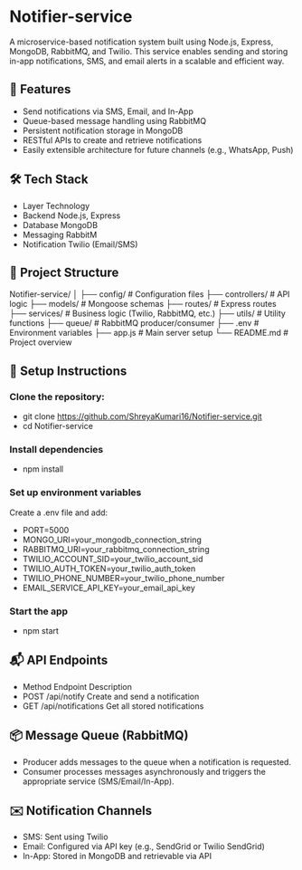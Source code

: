 # Notifier-service

A microservice-based notification system built using Node.js, Express, MongoDB, RabbitMQ, and Twilio. This service enables sending and storing in-app notifications, SMS, and email alerts in a scalable and efficient way.

## 🚀 Features
- Send notifications via SMS, Email, and In-App
- Queue-based message handling using RabbitMQ
- Persistent notification storage in MongoDB
- RESTful APIs to create and retrieve notifications
- Easily extensible architecture for future channels (e.g., WhatsApp, Push)

## 🛠️ Tech Stack
- Layer	Technology
- Backend	Node.js, Express
- Database	MongoDB
- Messaging	RabbitM
- Notification	Twilio (Email/SMS)

## 📂 Project Structure
Notifier-service/
│
├── config/             # Configuration files
├── controllers/        # API logic
├── models/             # Mongoose schemas
├── routes/             # Express routes
├── services/           # Business logic (Twilio, RabbitMQ, etc.)
├── utils/              # Utility functions
├── queue/              # RabbitMQ producer/consumer
├── .env                # Environment variables
├── app.js              # Main server setup
└── README.md           # Project overview

## 🔧 Setup Instructions

### Clone the repository:
- git clone https://github.com/ShreyaKumari16/Notifier-service.git
- cd Notifier-service

### Install dependencies
- npm install

### Set up environment variables
Create a .env file and add:
- PORT=5000
- MONGO_URI=your_mongodb_connection_string
- RABBITMQ_URI=your_rabbitmq_connection_string
- TWILIO_ACCOUNT_SID=your_twilio_account_sid
- TWILIO_AUTH_TOKEN=your_twilio_auth_token
- TWILIO_PHONE_NUMBER=your_twilio_phone_number
- EMAIL_SERVICE_API_KEY=your_email_api_key

### Start the app
- npm start

  
## 📬 API Endpoints
- Method	Endpoint	Description
- POST	/api/notify	Create and send a notification
- GET	/api/notifications	Get all stored notifications

## 📦 Message Queue (RabbitMQ)
- Producer adds messages to the queue when a notification is requested.
- Consumer processes messages asynchronously and triggers the appropriate service (SMS/Email/In-App).

## ✉️ Notification Channels
- SMS: Sent using Twilio
- Email: Configured via API key (e.g., SendGrid or Twilio SendGrid)
- In-App: Stored in MongoDB and retrievable via API

